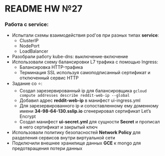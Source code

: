 # README HW №27
### **Работа с service:**
  - Испытали схемы взаимодействия pod'ов при разных типах **service**:
    - ClusterIP
    - NodePort
    - LoadBalancer
  - Разобрали работу kube-dns: выключение-включение
  - Использовали схему балансировки L7 трафика с помощью Ingress:
    - Балансировка HTTP-трафика
    - Терминация SSL используя самоподписанный сертификат и отключенный сервис HTTP
  - Задание со ⭐:
    - Создал зарезервированный ip для балансировщика ```gcloud compute addresses describe reddit-web-ip --global```
    - Добавил адрес **reddit-web-ip** в манифест ui-ingress.yml
    - Для зарезервированного ip и сопоставленному ему доменному имени **34-98-64-130.sslip.io** сгенерировал сертификат Let’s Encrypt
    - Создал манифест **ui-secret.yml** для сущности **Secret** и прописал в него сертификат и закрытый ключ
  - Использовали политику безопасностей **Network Policy** для разделения сервисов внутри виртуальной сети
  - Подключили внешнее хранилище данных **GCE** к mongo для предотвращения потери данных
